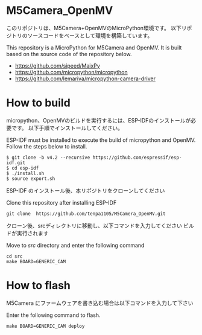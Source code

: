 # M5Camera_OpenMV

このリポジトリは、M5Camera+OpenMVのMicroPython環境です。
以下リポジトリのソースコードをベースとして環境を構築しています。

This repository is a MicroPython for M5Camera and OpenMV. 
It is built based on the source code of the repository below.

+ https://github.com/sipeed/MaixPy
+ https://github.com/micropython/micropython
+ https://github.com/lemariva/micropython-camera-driver



# How to build

micropython、OpenMVのビルドを実行するには、ESP-IDFのインストールが必要です。
以下手順でインストールしてください。

ESP-IDF must be installed to execute the build of micropython and OpenMV.
Follow the steps below to install.

```
$ git clone -b v4.2 --recursive https://github.com/espressif/esp-idf.git
$ cd esp-idf
$ ./install.sh
$ source export.sh
```
ESP-IDF のインストール後、本リポジトリをクローンしてください

Clone this repository after installing ESP-IDF
```
git clone  https://github.com/tenpa1105/M5Camera_OpenMV.git
```
クローン後、srcディレクトリに移動し、以下コマンドを入力してください
ビルドが実行されます

Move to *src* directory and enter the following command
```
cd src
make BOARD=GENERIC_CAM 
```

# How to flash

M5Camera にファームウェアを書き込む場合は以下コマンドを入力して下さい

Enter the following command to flash.
```
make BOARD=GENERIC_CAM deploy
```
